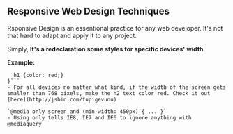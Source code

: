## Responsive Web Design Techniques

Rsponsive Design is an essentional practice for any web developer. It's not that hard to adapt and apply it to any project.

Simply, **It's a redeclaration some styles for specific devices' width** 

**Example:**

  ```@media all and (max-width: 768px) { 
  	h1 {color: red;} 
  }```
  - For all devices no matter what kind, if the width of the screen gets smaller than 768 pixels, make the h2 text color red. Check it out [here](http://jsbin.com/fupigevunu) 
  
  `@media only screen and (min-width: 450px) { ... }`
  - Using only tells IE8, IE7 and IE6 to ignore anything with @mediaquery
